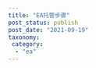 ```yaml
---
title: "EA托管步骤"
post_status: publish
post_date: "2021-09-19"
taxonomy:
 category: 
  - "ea"
---
```



